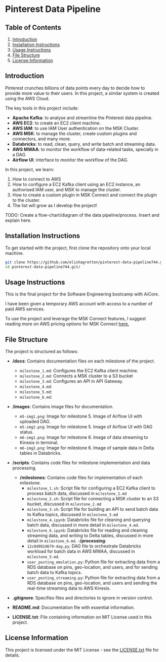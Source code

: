 # Pinterest Data Pipeline

## Table of Contents

1. [Introduction](#introduction)
2. [Installation Instructions](#installation-instructions)
3. [Usage Instructions](#usage-instructions)
4. [File Structure](#file-structure)
5. [License Information](#license-information)

## Introduction

Pinterest crunches billions of data points every day to decide how to provide more value to their users. In this project, a similar system is created using the AWS Cloud.

The key tools in this project include:

- **Apache Kafka**: to analyse and streamline the Pinterest data pipeline.
- **AWS EC2**: to create an EC2 client machine.
- **AWS IAM**: to use IAM User authentication on the MSK Cluster.
- **AWS MSK**: to manage the cluster, create custom plugins and connectors, and many more.
- **Databricks**: to read, clean, query, and write batch and streaming data.
- **AWS MWAA**: to monitor the workflow of data-related tasks, specially in a DAG.
- **Airflow UI**: interface to monitor the workflow of the DAG.

In this project, we learn:

1. How to connect to AWS
2. How to configure a EC2 Kafka client using an EC2 instance, an authorised IAM user, and MSK to manage the cluster.
3. How to create a custom plugin in MSK Connect and connect the plugin to the cluster.
4. The list will grow as I develop the project!

TODO: Create a flow-chart/diagram of the data pipeline/process. Insert and explain here.

## Installation Instructions

To get started with the project, first clone the repository onto your local machine.

```bash
git clone https://github.com/elishagretton/pinterest-data-pipeline744.git
cd pinterest-data-pipeline744.git/
```

## Usage Instructions

This is the final project for the Software Engineering bootcamp with AiCore.

I have been given a temporary AWS account with access to a number of paid AWS services.

To use the project and leverage the MSK Connect features, I suggest reading more on AWS pricing options for MSK Connect [here.](https://aws.amazon.com/msk/pricing/)

## File Structure

The project is structured as follows:

- **/docs**: Contains documentation files on each milestone of the project.

  - `milestone_1.md`: Configures the EC2 Kafka client machine.
  - `milestone_2.md`: Connects a MSK cluster to a S3 bucket
  - `milestone_3.md`: Configures an API in API Gateway.
  - `milestone_4.md`:
  - `milestone_5.md`:
  - `milestone_6.md`:

- **/images**: Contains image files for documentation.

  - `m5-img1.png`: Image for milestone 5. Image of Airflow UI with uploaded DAG.
  - `m5-img2.png`: Image for milestone 5. Image of Airflow UI with DAG status.
  - `m6-img1.png`: Image for milestone 6. Image of data streaming to Kinesis in terminal.
  - `m6-img2.png`: Image for milestone 6. Image of sample data in Delta tables in Databricks.

- **/scripts**: Contains code files for milestone implementation and data processing.

  - **/milestones**: Contains code files for implementation of each milestone.
    - `milestone_1.sh`: Script file for configuring a EC2 Kafka client to process batch data, discussed in `milestone_1.md`
    - `milestone_2.sh`: Script file for connecting a MSK cluster to an S3 bucket, discussed in `milestone_2.md`
    - `milestone_3.sh`: Script file for building an API to send batch data to Kafka topics, discussed in `milestone_3.md`
    - `milestone_4.ipynb`: Databricks file for cleaning and querying batch data, discussed in more detail in `milestone_4.md`.
    - `milestone_6.ipynb`: Databricks file for reading and cleaning streaming data, and writing to Delta tables, discussed in more detail in `milestone_6.md`. -**/processing**:
    - `12c0d092d679-dag.py`: DAG file to orchestrate Databricks workload for batch data in AWS MWAA, discussed in `milestone_5.md`.
    - `user_posting_emulation.py`: Python file for extracting data from a RDS database on pins, geo-location, and users, and for sending batch data to Kafka topics.
    - `user_posting_streaming.py`: Python file for extracting data from a RDS database on pins, geo-location, and users and sending the real-time streaming data to AWS Kinesis.

- **.gitignore**: Specifies files and directories to ignore in version control.

- **README.md**: Documentation file with essential information.

- **LICENSE.txt**: File containing information on MIT License used in this project.

## License Information

This project is licensed under the MIT License - see the [LICENSE.txt](LICENSE.txt) file for details.
